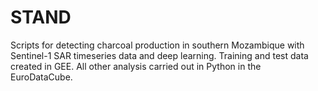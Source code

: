 # STAND
Scripts for detecting charcoal production in southern Mozambique with Sentinel-1 SAR timeseries data and deep learning. Training and test data created in GEE. All other analysis carried out in Python in the EuroDataCube.
